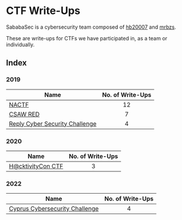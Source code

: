 # CTF Write-Ups

SababaSec is a cybersecurity team composed of [hb20007](https://github.com/hb20007) and [mrbzs](https://github.com/Mrbzs).

These are write-ups for CTFs we have participated in, as a team or individually.

## Index

### 2019

| Name                                                                     | No. of Write-Ups |
|--------------------------------------------------------------------------|:----------------:|
| [NACTF](2019/NACTF)                                                      |         12       |
| [CSAW RED](2019/CSAW-RED)                                                |          7       |
| [Reply Cyber Security Challenge](2019/Reply-Cyber-Security-Challenge)    |          4       |

### 2020

| Name                                                                     | No. of Write-Ups |
|--------------------------------------------------------------------------|:----------------:|
| [H@cktivityCon CTF](2020/H@cktivityCon-CTF)                              |          3       |

### 2022

| Name                                                                     | No. of Write-Ups |
|--------------------------------------------------------------------------|:----------------:|
| [Cyprus Cybersecurity Challenge](2022/CCSC)                              |          4       |
